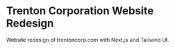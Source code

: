 # Trenton Corporation Website Redesign

Website redesign of trentoncorp.com with Next.js and Tailwind UI.
